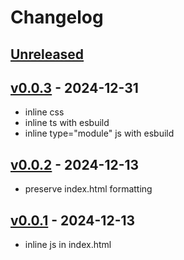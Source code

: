 # Changelog

## [Unreleased]

## [v0.0.3] - 2024-12-31

- inline css
- inline ts with esbuild
- inline type="module" js with esbuild

## [v0.0.2] - 2024-12-13

- preserve index.html formatting

## [v0.0.1] - 2024-12-13

- inline js in index.html

[Unreleased]: https://github.com/eighty4/vite-plugin-html-inline-sources/compare/v0.0.3...HEAD
[v0.0.3]: https://github.com/eighty4/vite-plugin-html-inline-sources/compare/v0.0.2...v0.0.3
[v0.0.2]: https://github.com/eighty4/vite-plugin-html-inline-sources/compare/v0.0.1...v0.0.2
[v0.0.1]: https://github.com/eighty4/vite-plugin-html-inline-sources/releases/tag/v0.0.1
